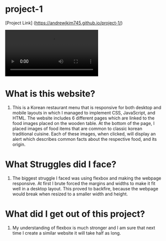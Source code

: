 # project-1


[Project Link] (https://andrewjkim745.github.io/project-1/)



![](ezgif.com-video-to-gif.mov)


# What is this website?
1. This is a Korean restaurant menu that is responsive for both desktop and mobile layouts in which I managed to implement CSS, JavaScript, and HTML. The website includes 6 different pages which are linked to the food images placed on the wooden table. At the bottom of the page, I placed images of food items that are common to classic korean traditional cuisine. Each of these images, when clicked, will display an alert which describes common facts about the respective food, and its origin.

# What Struggles did I face?
1. The biggest struggle I faced was using flexbox and making the webpage responsive. At first I brute forced the margins and widths to make it fit well in a desktop layout. This proved to backfire, because the webpage would break when resized to a smaller width and height. 

# What did I get out of this project?
1. My understanding of flexbox is much stronger and I am sure that next time I create a similar website it will take half as long. 
